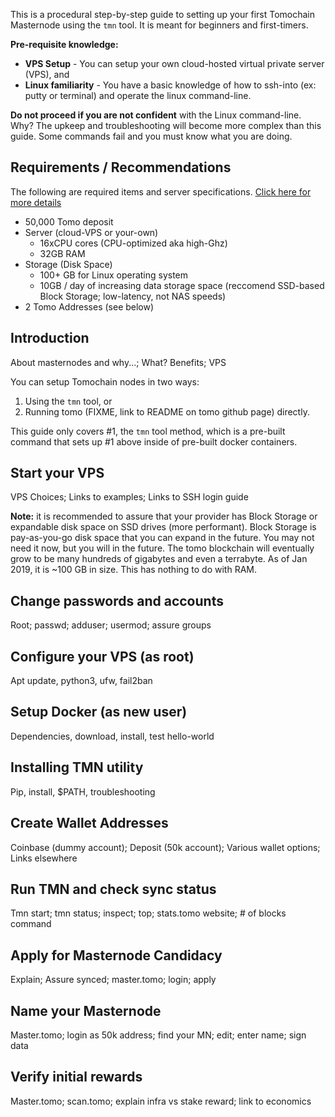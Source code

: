 This is a procedural step-by-step guide to setting up your first Tomochain Masternode using the `tmn` tool.
It is meant for beginners and first-timers.

**Pre-requisite knowledge:**
 * **VPS Setup** - You can setup your own cloud-hosted virtual private server (VPS), and 
 * **Linux familiarity** - You have a basic knowledge of how to ssh-into (ex: putty or terminal) and operate the linux command-line.

**Do not proceed if you are not confident** with the Linux command-line.
Why?
The upkeep and troubleshooting will become more complex than this guide. 
Some commands fail and you must know what you are doing.

## Requirements / Recommendations
The following are required items and server specifications.
[Click here for more details](https://docs.tomochain.com/masternode/requirements/)

 * 50,000 Tomo deposit
 * Server (cloud-VPS or your-own)
   * 16xCPU cores (CPU-optimized aka high-Ghz)
   * 32GB RAM
 * Storage (Disk Space)
   * 100+ GB for Linux operating system
   * 10GB / day of increasing data storage space (reccomend SSD-based Block Storage; low-latency, not NAS speeds)
 * 2 Tomo Addresses (see below)

## Introduction
About masternodes and why...; What? Benefits; VPS

You can setup Tomochain nodes in two ways: 
 1. Using the `tmn` tool, or
 2. Running tomo (FIXME, link to README on tomo github page) directly.

This guide only covers #1, the `tmn` tool method, which is a pre-built command that sets up #1 above inside of pre-built docker containers.

## Start your VPS
VPS Choices; Links to examples; Links to SSH login guide

**Note:** it is recommended to assure that your provider has Block Storage or expandable disk space on SSD drives (more performant).
Block Storage is pay-as-you-go disk space that you can expand in the future.
You may not need it now, but you will in the future.
The tomo blockchain will eventually grow to be many hundreds of gigabytes and even a terrabyte.
As of Jan 2019, it is ~100 GB in size. This has nothing to do with RAM.

## Change passwords and accounts
Root; passwd; adduser; usermod; assure groups

## Configure your VPS (as root)
Apt update, python3, ufw, fail2ban

## Setup Docker (as new user)
Dependencies, download, install, test hello-world

## Installing TMN utility
Pip, install, $PATH, troubleshooting

## Create Wallet Addresses
Coinbase (dummy account); Deposit (50k account); Various wallet options; Links elsewhere

## Run TMN and check sync status
Tmn start; tmn status; inspect; top; stats.tomo website; # of blocks command

## Apply for Masternode Candidacy
Explain; Assure synced; master.tomo; login; apply

## Name your Masternode
Master.tomo; login as 50k address; find your MN; edit; enter name; sign data

## Verify initial rewards
Master.tomo; scan.tomo; explain infra vs stake reward; link to economics
